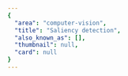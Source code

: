 ```yaml
---
{
  "area": "computer-vision",
  "title": "Saliency detection",
  "also_known_as": [],
  "thumbnail": null,
  "card": null
}
---
```


